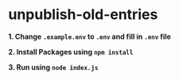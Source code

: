 # unpublish-old-entries

**1. Change `.example.env` to `.env` and fill in `.env` file**

**2. Install Packages using `npm install`**

**3. Run using `node index.js`**
